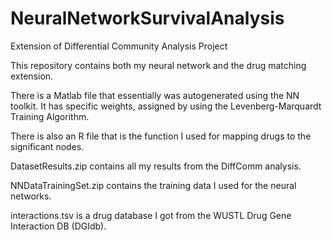 # NeuralNetworkSurvivalAnalysis
Extension of Differential Community Analysis Project

This repository contains both my neural network and the drug matching extension. 

There is a Matlab file that essentially was autogenerated using the NN toolkit. It has specific weights, assigned by using the Levenberg-Marquardt Training Algorithm. 

There is also an R file that is the function I used for mapping drugs to the significant nodes. 

DatasetResults.zip contains all my results from the DiffComm analysis. 

NNDataTrainingSet.zip contains the training data I used for the neural networks. 

interactions.tsv is a drug database I got from the WUSTL Drug Gene Interaction DB (DGIdb). 





